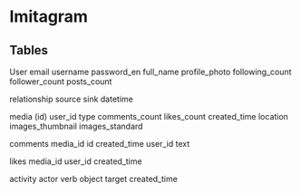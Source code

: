 # Imitagram

## Tables

User
    email
    username
    password_en
    full_name
    profile_photo
    following_count
    follower_count
    posts_count

relationship
    source
    sink
    datetime

media
    (id)
    user_id
    type
    comments_count
    likes_count
    created_time
    location
    images_thumbnail
    images_standard

comments
    media_id
    id
    created_time
    user_id
    text

likes
    media_id
    user_id
    created_time

activity
    actor
    verb
    object
    target
    created_time